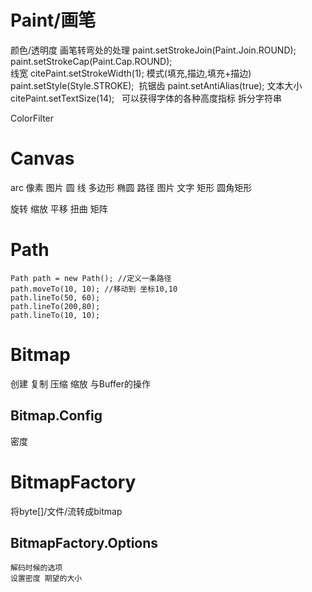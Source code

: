 # Paint/画笔 #
颜色/透明度
画笔转弯处的处理
      paint.setStrokeJoin(Paint.Join.ROUND);   
      paint.setStrokeCap(Paint.Cap.ROUND);  
线宽
	citePaint.setStrokeWidth(1); 
模式(填充,描边,填充+描边)
	paint.setStyle(Style.STROKE); 
抗锯齿
	paint.setAntiAlias(true);
文本大小
	citePaint.setTextSize(14);  
可以获得字体的各种高度指标
拆分字符串

ColorFilter

# Canvas #
arc
像素
图片
圆
线 多边形 椭圆
路径
图片
文字
矩形
圆角矩形

旋转 缩放 平移 扭曲
矩阵

# Path #
    Path path = new Path(); //定义一条路径   
    path.moveTo(10, 10); //移动到 坐标10,10   
    path.lineTo(50, 60);   
    path.lineTo(200,80);   
    path.lineTo(10, 10);   
                             



# Bitmap #
创建 复制 压缩 缩放
与Buffer的操作

## Bitmap.Config ##
密度

# BitmapFactory #
将byte[]/文件/流转成bitmap
## BitmapFactory.Options ##
	解码时候的选项
	设置密度 期望的大小
